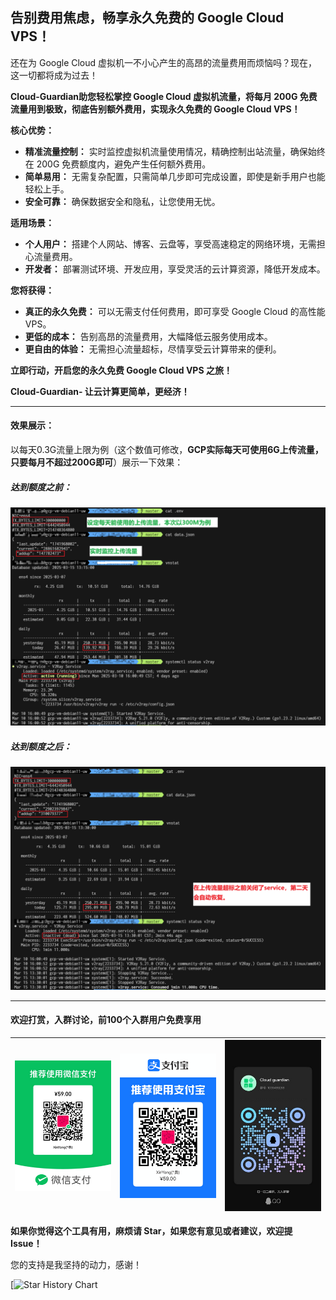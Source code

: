 ## 告别费用焦虑，畅享永久免费的 Google Cloud VPS！

还在为 Google Cloud 虚拟机一不小心产生的高昂的流量费用而烦恼吗？现在，这一切都将成为过去！

**Cloud-Guardian助您轻松掌控 Google Cloud 虚拟机流量，将每月 200G 免费流量用到极致，彻底告别额外费用，实现永久免费的 Google Cloud VPS！**

**核心优势：**

- **精准流量控制：** 实时监控虚拟机流量使用情况，精确控制出站流量，确保始终在 200G 免费额度内，避免产生任何额外费用。
- **简单易用：** 无需复杂配置，只需简单几步即可完成设置，即使是新手用户也能轻松上手。
- **安全可靠：** 确保数据安全和隐私，让您使用无忧。

**适用场景：**

- **个人用户：** 搭建个人网站、博客、云盘等，享受高速稳定的网络环境，无需担心流量费用。
- **开发者：** 部署测试环境、开发应用，享受灵活的云计算资源，降低开发成本。

**您将获得：**

- **真正的永久免费：** 可以无需支付任何费用，即可享受 Google Cloud 的高性能 VPS。
- **更低的成本：** 告别高昂的流量费用，大幅降低云服务使用成本。
- **更自由的体验：** 无需担心流量超标，尽情享受云计算带来的便利。

**立即行动，开启您的永久免费 Google Cloud VPS 之旅！**

**Cloud-Guardian- 让云计算更简单，更经济！**

------



#### 效果展示：

以每天0.3G流量上限为例（这个数值可修改，**GCP实际每天可使用6G上传流量，只要每月不超过200G即可**）展示一下效果：

##### 达到额度之前：

![status_enabled](./.res/status_enabled.png)



##### 达到额度之后：

![status_disabled](./.res/status_disabled.png)

------



#### 欢迎打赏，入群讨论，前100个入群用户免费享用

| ![pay_tencent](./.res/pay_tencent.png) | ![pay_ali](./.res/pay_ali.png) | ![group_qq](./.res/group_qq.JPG) |
| -------------------------------------- | ------------------------------ | -------------------------------- |



**如果你觉得这个工具有用，麻烦请 Star，如果您有意见或者建议，欢迎提 Issue！**

您的支持是我坚持的动力，感谢！

[![Star History Chart](https://api.star-history.com/svg?repos=yongxin-ms/CloudGuardianPub&type==Date)
